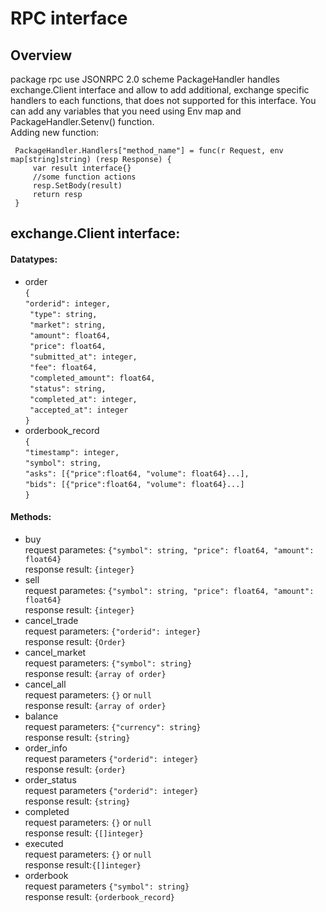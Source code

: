 # RPC interface
 ## Overview
  package rpc use JSONRPC 2.0 scheme
  PackageHandler handles exchange.Client interface and allow to add additional, exchange specific handlers to each functions, that does not supported for this interface. You can add any variables that you need using Env map and PackageHandler.Setenv() function.  
  Adding new function:  
   ``` 
    PackageHandler.Handlers["method_name"] = func(r Request, env map[string]string) (resp Response) {  
        var result interface{}  
        //some function actions  
        resp.SetBody(result)  
        return resp  
    }
   ```
 ## exchange.Client interface:
  #### Datatypes:
   * order   
   `{`  
     `"orderid": integer,`  
     ` "type": string,`  
     ` "market": string,`  
     ` "amount": float64,`  
     ` "price": float64,`  
     ` "submitted_at": integer,`  
     ` "fee": float64,`  
     ` "completed_amount": float64,`  
     ` "status": string,`  
     ` "completed_at": integer,`  
     ` "accepted_at": integer`  
   `}`
   * orderbook_record  
   `{`  
       `"timestamp": integer,`  
       `"symbol": string,`  
       `"asks": [{"price":float64, "volume": float64}...],`  
       `"bids": [{"price":float64, "volume": float64}...]`  
    `}`
  #### Methods:
   * buy   
      request parametes: `{"symbol": string, "price": float64, "amount": float64}`  
     response result: `{integer}`
   * sell  
      request parametes: `{"symbol": string, "price": float64, "amount": float64}`  
      response result: `{integer}`
   * cancel_trade  
      request parameters: `{"orderid": integer}`  
      response result: `{Order}`
   * cancel_market  
      request parameters: `{"symbol": string}`  
      response result: `{array of order}`
   * cancel_all  
      request parameters: `{}` or `null`  
      response result: `{array of order}`
   * balance  
      request parameters: `{"currency": string}`  
      response result: `{string}`
   * order_info  
      request parameters `{"orderid": integer}`  
      response result: `{order}`
   * order_status  
      request parameters `{"orderid": integer}`  
      response result: `{string}`
   * completed  
      request parameters: `{}` or `null`  
      response result: `{[]integer}`
   * executed  
      request parameters: `{}` or `null`  
      response result:`{[]integer}`
   * orderbook  
      request parameters `{"symbol": string}`  
      response result: `{orderbook_record}`